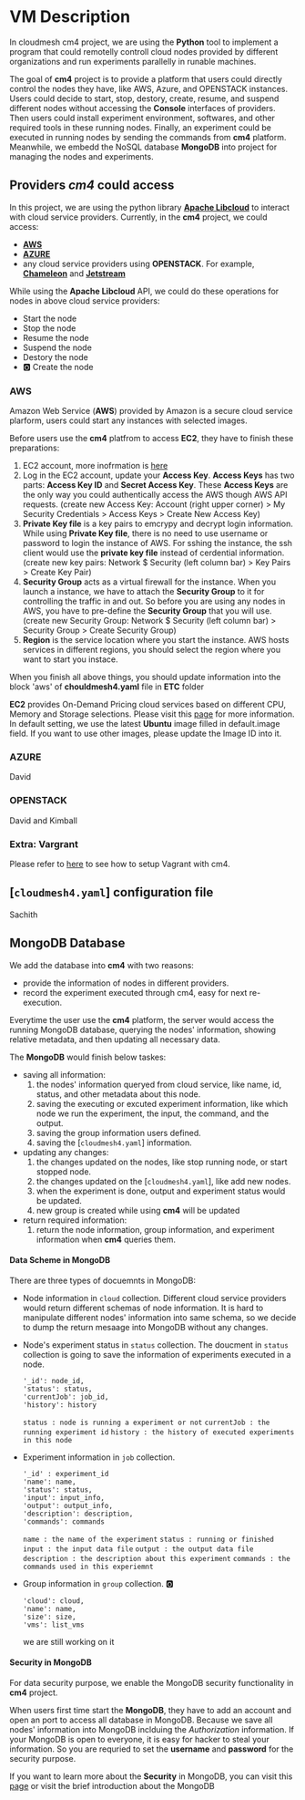 # VM Description

In cloudmesh cm4 project, we are using the **Python** tool to implement a program that could remotelly controll cloud nodes provided by different organizations and run experiments parallelly in runable machines.

The goal of **cm4** project is to provide a platform that users could directly control the nodes they have, like AWS, Azure, and OPENSTACK instances. Users could decide to start, stop, destory, create, resume, and suspend different nodes without accessing the **Console** interfaces of providers. Then users could install experiment environment, softwares, and other required tools in these running nodes. Finally, an experiment could be executed in running nodes by sending the commands from **cm4** platform. Meanwhile, we embedd the NoSQL database **MongoDB** into project for managing the nodes and experiments.

## Providers *cm4* could access

In this project, we are using the python library [**Apache Libcloud**](https://libcloud.apache.org) to interact with cloud service providers. Currently, in the **cm4** project, we could access:

* [**AWS**](https://aws.amazon.com)
* [**AZURE**](https://azure.microsoft.com/en-us/)
* any cloud service providers using **OPENSTACK**. For example, [**Chameleon**](https://www.chameleoncloud.org) and [**Jetstream**](https://jetstream-cloud.org)

While using the **Apache Libcloud** API, we could do these operations for nodes in above cloud service providers:

* Start the node
* Stop the node
* Resume the node
* Suspend the node
* Destory the node
* :o2: Create the node


### AWS

Amazon Web Service (**AWS**) provided by Amazon is a secure cloud service plarform, users could start any instances with selected images.

Before users use the **cm4** platfrom to access **EC2**, they have to finish these preparations:

1. EC2 account, more inofrmation is [here](https://aws.amazon.com/premiumsupport/knowledge-center/create-and-activate-aws-account/)
2. Log in the EC2 account, update your **Access Key**.
**Access Keys** has two parts: **Access Key ID** and **Secret Access Key**. These **Access Keys** are the only way you could authentically access the AWS though AWS API requests.
(create new Access Key: Account (right upper corner) > My Security Credentials > Access Keys > Create New Access Key)
3. **Private Key file** is a key pairs to emcrypy and decrypt login information. While using **Private Key file**, there is no need to use username or password to login the instance of AWS. For sshing the instance, the ssh client would use the **private key file** instead of cerdential information.
(create new key pairs: Network $ Security (left column bar) > Key Pairs > Create Key Pair)
4. **Security Group** acts as a virtual firewall for the instance. When you launch a instance, we have to attach the **Security Group** to it for controlling the traffic in and out. So before you are using any nodes in AWS, you have to pre-define the **Security Group** that you will use.
(create new Security Group: Network $ Security (left column bar) > Security Group > Create Security Group)
5. **Region** is the service location where you start the instance. AWS hosts services in different regions, you should select the region where you want to start you instace.

When you finish all above things, you should update information into the block 'aws' of **chouldmesh4.yaml** file in **ETC** folder

**EC2** provides On-Demand Pricing cloud services based on different CPU, Memory and Storage selections. Please visit this [page](https://aws.amazon.com/ec2/pricing/on-demand/) for more information. In default setting, we use the latest **Ubuntu** image filled in default.image field. If you want to use other images, please update the Image ID into it.


### AZURE
David

### OPENSTACK
David and Kimball

### Extra: Vargrant
Please refer to [here](https://github.com/cloudmesh-community/cm/tree/master/cm4/vagrant/README.md) to see how to setup Vagrant with cm4.

## [`cloudmesh4.yaml`] configuration file
Sachith


## MongoDB Database

We add the database into **cm4** with two reasons:

* provide the information of nodes in different providers.
* record the experiment executed through cm4, easy for next re-execution.


Everytime the user use the **cm4** platform, the server would access the running MongoDB database, querying the nodes' information, showing relative metadata, and then updating all necessary data.

The **MongoDB** would finish below taskes:

* saving all information:
	1. the nodes' information queryed from cloud service, like name, id, status, and other metadata about this node.
	2. saving the executing or excuted experiment information, like which node we run the experiment, the input, the command, and the output.
	3. saving the group information users defined.
	4. saving the [`cloudmesh4.yaml`] information.
* updating any changes:
	1. the changes updated on the nodes, like stop running node, or start stopped node.
	2. the changes updated on the [`cloudmesh4.yaml`], like add new nodes.
	3. when the experiment is done, output and experiment status would be updated.
	4. new group is created while using **cm4** will be updated
* return required information:
	1. return the node information, group information, and experiment information when **cm4** queries them.

#### Data Scheme in MongoDB

There are three types of docuemnts in MongoDB:

* Node information in ```cloud``` collection.
  Different cloud service providers would return different schemas of node information. It is hard to manipulate different nodes' information into same schema, so we decide to dump the return mesaage into MongoDB without any changes.
  
* Node's experiment status in ```status``` collection.
  The doucment in ```status``` collection is going to save the information of experiments executed in a node.
  ```
  '_id': node_id,
  'status': status,
  'currentJob': job_id,
  'history': history
  ```
  ```status : node is running a experiment or not```
  ```currentJob : the running experiment id```
  ```history : the history of executed experiments in this node```
  
* Experiment information in ```job``` collection.
  ```
  '_id' : experiment_id
  'name': name,
  'status': status,
  'input': input_info,
  'output': output_info,
  'description': description,
  'commands': commands
  ```
  ```name : the name of the experiment```
  ```status : running or finished```
  ```input : the input data file```
  ```output : the output data file```
  ```description : the description about this experiment```
  ```commands : the commands used in this experiemnt```

* Group information in ```group``` collection. :o2:
  ```
  'cloud': cloud,
  'name': name,
  'size': size,
  'vms': list_vms
  ```
  we are still working on it

#### Security in MongoDB

For data security purpose, we enable the MongoDB security functionality in **cm4** project.

When users first time start the **MongoDB**, they have to add an account and open an port to access all database in MongoDB. Because we save all nodes' information into MongoDB inclduing the *Authorization* information. If your MongoDB is open to everyone, it is easy for hacker to steal your information. So you are requried to set the **username** and **password** for the security purpose. 

If you want to learn more about the **Security** in MongoDB, you can visit this [page](https://docs.mongodb.com/manual/security/) or visit the brief introduction about the MongoDB





